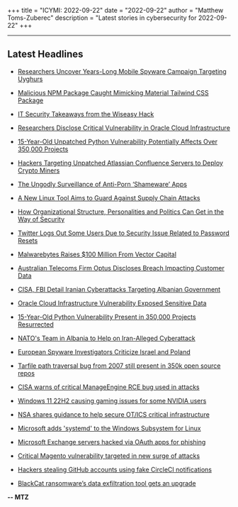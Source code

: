 +++
title = "ICYMI: 2022-09-22"
date = "2022-09-22"
author = "Matthew Toms-Zuberec"
description = "Latest stories in cybersecurity for 2022-09-22"
+++

---------------------------------------------------------------------------
## Latest Headlines
- [Researchers Uncover Years-Long Mobile Spyware Campaign Targeting Uyghurs](https://thehackernews.com/2022/09/researchers-uncover-years-long-mobile.html)

- [Malicious NPM Package Caught Mimicking Material Tailwind CSS Package](https://thehackernews.com/2022/09/malicious-npm-package-caught-mimicking.html)

- [IT Security Takeaways from the Wiseasy Hack](https://thehackernews.com/2022/09/it-security-takeaways-from-wiseasy-hack.html)

- [Researchers Disclose Critical Vulnerability in Oracle Cloud Infrastructure](https://thehackernews.com/2022/09/researchers-disclose-critical.html)

- [15-Year-Old Unpatched Python Vulnerability Potentially Affects Over 350,000 Projects](https://thehackernews.com/2022/09/15-year-old-unpatched-python.html)

- [Hackers Targeting Unpatched Atlassian Confluence Servers to Deploy Crypto Miners](https://thehackernews.com/2022/09/hackers-targeting-unpatched-atlassian.html)

- [The Ungodly Surveillance of Anti-Porn ‘Shameware’ Apps](https://www.wired.com/story/covenant-eyes-anti-porn-accountability-monitoring-apps/)

- [A New Linux Tool Aims to Guard Against Supply Chain Attacks](https://www.wired.com/story/chainguard-wolfi-linux-distribution/)

- [How Organizational Structure, Personalities and Politics Can Get in the Way of Security](https://www.securityweek.com/how-organizational-structure-personalities-and-politics-can-get-way-security)

- [Twitter Logs Out Some Users Due to Security Issue Related to Password Resets](https://www.securityweek.com/twitter-logs-out-some-users-due-security-issue-related-password-resets)

- [Malwarebytes Raises $100 Million From Vector Capital](https://www.securityweek.com/malwarebytes-raises-100-million-vector-capital)

- [Australian Telecoms Firm Optus Discloses Breach Impacting Customer Data](https://www.securityweek.com/australian-telecoms-firm-optus-discloses-breach-impacting-customer-data)

- [CISA, FBI Detail Iranian Cyberattacks Targeting Albanian Government](https://www.securityweek.com/iranian-hackers-breached-albanian-government-one-year-disruptive-attacks)

- [Oracle Cloud Infrastructure Vulnerability Exposed Sensitive Data](https://www.securityweek.com/oracle-cloud-infrastructure-vulnerability-exposed-sensitive-data)

- [15-Year-Old Python Vulnerability Present in 350,000 Projects Resurrected](https://www.securityweek.com/15-year-old-python-vulnerability-present-350000-projects-resurrected)

- [NATO's Team in Albania to Help on Iran-Alleged Cyberattack](https://www.securityweek.com/natos-team-albania-help-iran-alleged-cyberattack)

- [European Spyware Investigators Criticize Israel and Poland](https://www.securityweek.com/european-spyware-investigators-criticize-israel-and-poland)

- [Tarfile path traversal bug from 2007 still present in 350k open source repos](https://portswigger.net/daily-swig/tarfile-path-traversal-bug-from-2007-still-present-in-350k-open-source-repos)

- [CISA warns of critical ManageEngine RCE bug used in attacks](https://www.bleepingcomputer.com/news/security/cisa-warns-of-critical-manageengine-rce-bug-used-in-attacks/)

- [Windows 11 22H2 causing gaming issues for some NVIDIA users](https://www.bleepingcomputer.com/news/gaming/windows-11-22h2-causing-gaming-issues-for-some-nvidia-users/)

- [NSA shares guidance to help secure OT/ICS critical infrastructure](https://www.bleepingcomputer.com/news/security/nsa-shares-guidance-to-help-secure-ot-ics-critical-infrastructure/)

- [Microsoft adds 'systemd' to the Windows Subsystem for Linux](https://www.bleepingcomputer.com/news/microsoft/microsoft-adds-systemd-to-the-windows-subsystem-for-linux/)

- [Microsoft Exchange servers hacked via OAuth apps for phishing](https://www.bleepingcomputer.com/news/security/microsoft-exchange-servers-hacked-via-oauth-apps-for-phishing/)

- [Critical Magento vulnerability targeted in new surge of attacks](https://www.bleepingcomputer.com/news/security/critical-magento-vulnerability-targeted-in-new-surge-of-attacks/)

- [Hackers stealing GitHub accounts using fake CircleCI notifications](https://www.bleepingcomputer.com/news/security/hackers-stealing-github-accounts-using-fake-circleci-notifications/)

- [BlackCat ransomware’s data exfiltration tool gets an upgrade](https://www.bleepingcomputer.com/news/security/blackcat-ransomware-s-data-exfiltration-tool-gets-an-upgrade/)

**-- MTZ**